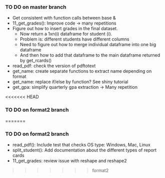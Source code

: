 ### TO DO on master branch
* Get consistent with function calls between base & 
* 11_get_grades(): Improve code -> many repetitions
* Figure out how to insert grades in the final dataset.
  - Now return a 1xn(i) dataframe for student (i).
  - Problem is: different students have different columns
  - Need to figure out how to merge individual dataframe into one big dataframe
  - And then how to add that dataframe to the main dataframe returned by get_rcards()
* read_pdf: check the version of pdftotext
* get_name: create separate functions to extract name depending on format
* get_name: replace if/else by function? See shiny tutorial
* get_gpa: simplify quarterly gpa extraction -> Many repetition

<<<<<<< HEAD
### TO DO on format2 branch
=======
### TO DO on format2 branch
* read_pdf(): Include test that checks OS type: Windows, Mac, Linux
* split_student(): Add documentation about the different types of report cards
* 11_get_grades: review issue with reshape and reshape2
>>>>>>> format2
